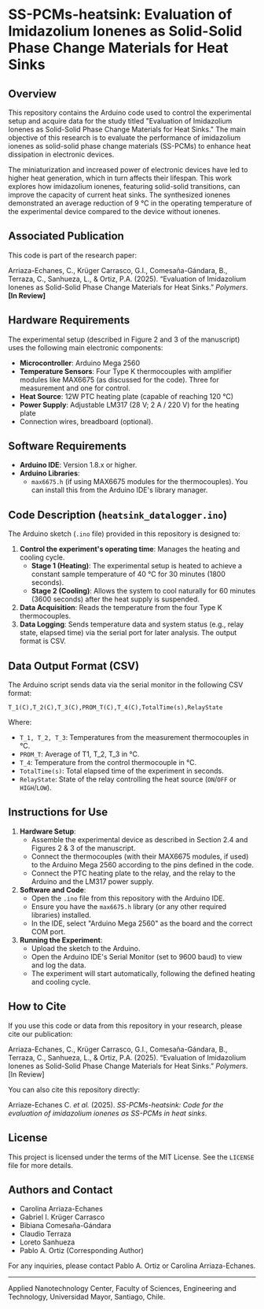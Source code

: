 # SS-PCMs-heatsink: Evaluation of Imidazolium Ionenes as Solid-Solid Phase Change Materials for Heat Sinks

## Overview

This repository contains the Arduino code used to control the experimental setup and acquire data for the study titled "Evaluation of Imidazolium Ionenes as Solid-Solid Phase Change Materials for Heat Sinks." The main objective of this research is to evaluate the performance of imidazolium ionenes as solid-solid phase change materials (SS-PCMs) to enhance heat dissipation in electronic devices.

The miniaturization and increased power of electronic devices have led to higher heat generation, which in turn affects their lifespan. This work explores how imidazolium ionenes, featuring solid-solid transitions, can improve the capacity of current heat sinks. The synthesized ionenes demonstrated an average reduction of 9 °C in the operating temperature of the experimental device compared to the device without ionenes.

## Associated Publication

This code is part of the research paper:

Arriaza-Echanes, C., Krüger Carrasco, G.I., Comesaña-Gándara, B., Terraza, C., Sanhueza, L., & Ortiz, P.A. (2025). “Evaluation of Imidazolium Ionenes as Solid-Solid Phase Change Materials for Heat Sinks.” *Polymers*. **[In Review]**

## Hardware Requirements

The experimental setup (described in Figure 2 and 3 of the manuscript) uses the following main electronic components:

* **Microcontroller**: Arduino Mega 2560
* **Temperature Sensors**: Four Type K thermocouples with amplifier modules like MAX6675 (as discussed for the code). Three for measurement and one for control.
* **Heat Source**: 12W PTC heating plate (capable of reaching 120 °C)
* **Power Supply**: Adjustable LM317 (28 V; 2 A / 220 V) for the heating plate
* Connection wires, breadboard (optional).

## Software Requirements

* **Arduino IDE**: Version 1.8.x or higher.
* **Arduino Libraries**:
    * `max6675.h` (if using MAX6675 modules for the thermocouples). You can install this from the Arduino IDE's library manager.

## Code Description (`heatsink_datalogger.ino`)

The Arduino sketch (`.ino` file) provided in this repository is designed to:

1.  **Control the experiment's operating time**: Manages the heating and cooling cycle.
    * **Stage 1 (Heating)**: The experimental setup is heated to achieve a constant sample temperature of 40 °C for 30 minutes (1800 seconds).
    * **Stage 2 (Cooling)**: Allows the system to cool naturally for 60 minutes (3600 seconds) after the heat supply is suspended.
2.  **Data Acquisition**: Reads the temperature from the four Type K thermocouples.
3.  **Data Logging**: Sends temperature data and system status (e.g., relay state, elapsed time) via the serial port for later analysis. The output format is CSV.

## Data Output Format (CSV)

The Arduino script sends data via the serial monitor in the following CSV format:

`T_1(C),T_2(C),T_3(C),PROM_T(C),T_4(C),TotalTime(s),RelayState`

Where:
* `T_1, T_2, T_3`: Temperatures from the measurement thermocouples in °C.
* `PROM_T`: Average of T1, T_2, T_3 in °C.
* `T_4`: Temperature from the control thermocouple in °C.
* `TotalTime(s)`: Total elapsed time of the experiment in seconds.
* `RelayState`: State of the relay controlling the heat source (`ON`/`OFF` or `HIGH`/`LOW`).

## Instructions for Use

1.  **Hardware Setup**:
    * Assemble the experimental device as described in Section 2.4 and Figures 2 & 3 of the manuscript.
    * Connect the thermocouples (with their MAX6675 modules, if used) to the Arduino Mega 2560 according to the pins defined in the code.
    * Connect the PTC heating plate to the relay, and the relay to the Arduino and the LM317 power supply.
2.  **Software and Code**:
    * Open the `.ino` file from this repository with the Arduino IDE.
    * Ensure you have the `max6675.h` library (or any other required libraries) installed.
    * In the IDE, select "Arduino Mega 2560" as the board and the correct COM port.
3.  **Running the Experiment**:
    * Upload the sketch to the Arduino.
    * Open the Arduino IDE's Serial Monitor (set to 9600 baud) to view and log the data.
    * The experiment will start automatically, following the defined heating and cooling cycle.

## How to Cite

If you use this code or data from this repository in your research, please cite our publication:

Arriaza-Echanes, C., Krüger Carrasco, G.I., Comesaña-Gándara, B., Terraza, C., Sanhueza, L., & Ortiz, P.A. (2025). “Evaluation of Imidazolium Ionenes as Solid-Solid Phase Change Materials for Heat Sinks.” *Polymers*. [In Review]

You can also cite this repository directly:

Arriaze-Echanes C. *et al.* (2025). *SS-PCMs-heatsink: Code for the evaluation of imidazolium ionenes as SS-PCMs in heat sinks*.

## License

This project is licensed under the terms of the MIT License. See the `LICENSE` file for more details.

## Authors and Contact

* Carolina Arriaza-Echanes
* Gabriel I. Krüger Carrasco
* Bibiana Comesaña-Gándara
* Claudio Terraza
* Loreto Sanhueza
* Pablo A. Ortiz (Corresponding Author)

For any inquiries, please contact Pablo A. Ortiz or Carolina Arriaza-Echanes.

---
Applied Nanotechnology Center, Faculty of Sciences, Engineering and Technology, Universidad Mayor, Santiago, Chile.

